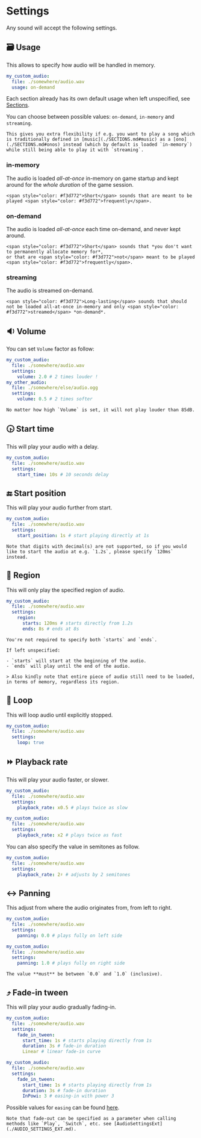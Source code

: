 # Settings

Any sound will accept the following settings.

## 🗃️ Usage

This allows to specify how audio will be handled in memory.

```yml
my_custom_audio:
  file: ./somewhere/audio.wav
  usage: on-demand
```

Each section already has its own default usage when left unspecified, see [Sections](./SECTIONS.md).

You can choose between possible values: `on-demand`, `in-memory` and `streaming`.

```admonish bulb title="Extra flexibility"
This gives you extra flexibility if e.g. you want to play a song which is traditionally defined in [music](./SECTIONS.md#music) as a [ono](./SECTIONS.md#onos) instead (which by default is loaded `in-memory`) while still being able to play it with `streaming`.
```

### in-memory

The audio is loaded *all-at-once* in-memory on game startup and kept around for the *whole duration* of the game session.

```admonish info title="Best used for"
<span style="color: #f3d772">Short</span> sounds that are meant to be played <span style="color: #f3d772">frequently</span>.
```

### on-demand

The audio is loaded *all-at-once* each time on-demand, and never kept around.
  
```admonish info title="Best used for"
<span style="color: #f3d772">Short</span> sounds that *you don't want to permanently allocate memory for*,  
or that are <span style="color: #f3d772">not</span> meant to be played <span style="color: #f3d772">frequently</span>.
```

### streaming

The audio is streamed on-demand.
  
```admonish info title="Best used for"
<span style="color: #f3d772">Long-lasting</span> sounds that should not be loaded all-at-once in-memory and only <span style="color: #f3d772">streamed</span> *on-demand*.
```

## 🔉 Volume

You can set `Volume` factor as follow:

```yml
my_custom_audio:
  file: ./somewhere/audio.wav
  settings:
    volume: 2.0 # 2 times louder !
my_other_audio:
  file: ./somewhere/else/audio.ogg
  settings:
    volume: 0.5 # 2 times softer
```

```admonish info
No matter how high `Volume` is set, it will not play louder than 85dB.
```

## 🕟 Start time

This will play your audio with a delay.

```yml
my_custom_audio:
  file: ./somewhere/audio.wav
  settings:
    start_time: 10s # 10 seconds delay
```

## 🔚 Start position

This will play your audio further from start.

```yml
my_custom_audio:
  file: ./somewhere/audio.wav
  settings:
    start_position: 1s # start playing directly at 1s
```

```admonish warning
Note that digits with decimal(s) are not supported, so if you would like to start the audio at e.g. `1.2s`, please specify `120ms` instead.
```

## 🍕 Region

This will only play the specified region of audio.

```yml
my_custom_audio:
  file: ./somewhere/audio.wav
  settings:
    region:
      starts: 120ms # starts directly from 1.2s
      ends: 8s # ends at 8s
```

```admonish hint
You're not required to specify both `starts` and `ends`.

If left unspecified:

- `starts` will start at the beginning of the audio.
- `ends` will play until the end of the audio.

> Also kindly note that entire piece of audio still need to be loaded, in terms of memory, regardless its region.
```

## 🔁 Loop

This will loop audio until explicitly stopped.

```yml
my_custom_audio:
  file: ./somewhere/audio.wav
  settings:
    loop: true
```

## ⏩ Playback rate

This will play your audio faster, or slower.

```yml
my_custom_audio:
  file: ./somewhere/audio.wav
  settings:
    playback_rate: x0.5 # plays twice as slow
```

```yml
my_custom_audio:
  file: ./somewhere/audio.wav
  settings:
    playback_rate: x2 # plays twice as fast
```

You can also specify the value in semitones as follow.

```yml
my_custom_audio:
  file: ./somewhere/audio.wav
  settings:
    playback_rate: 2♯ # adjusts by 2 semitones
```

## ↔️ Panning

This adjust from where the audio originates from, from left to right.

```yml
my_custom_audio:
  file: ./somewhere/audio.wav
  settings:
    panning: 0.0 # plays fully on left side
```

```yml
my_custom_audio:
  file: ./somewhere/audio.wav
  settings:
    panning: 1.0 # plays fully on right side
```

```admonish warning
The value **must** be between `0.0` and `1.0` (inclusive).
```

## ⤴️ Fade-in tween

This will play your audio gradually fading-in.

```yml
my_custom_audio:
  file: ./somewhere/audio.wav
  settings:
    fade_in_tween:
      start_time: 1s # starts playing directly from 1s
      duration: 3s # fade-in duration
      Linear # linear fade-in curve
```

```yml
my_custom_audio:
  file: ./somewhere/audio.wav
  settings:
    fade_in_tween:
      start_time: 1s # starts playing directly from 1s
      duration: 3s # fade-in duration
      InPowi: 3 # easing-in with power 3
```

Possible values for `easing` can be found [here](https://docs.rs/kira/latest/kira/tween/enum.Easing.html).

```admonish hint
Note that fade-out can be specified as a parameter when calling methods like `Play`, `Switch`, etc. see [AudioSettingsExt](./AUDIO_SETTINGS_EXT.md).
```
